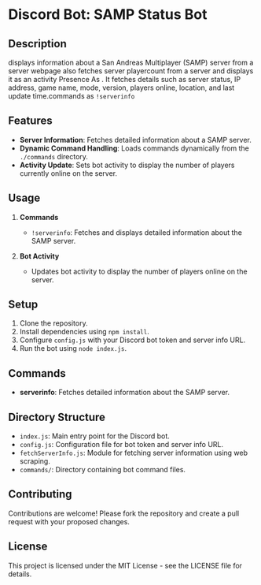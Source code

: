 
# Discord Bot: SAMP Status Bot

## Description
 displays information about a San Andreas Multiplayer (SAMP) server from a  server webpage also fetches server playercount from a server and displays it as an activity Presence As . It fetches details such as server status, IP address, game name, mode, version, players online, location, and last update time.commands as `!serverinfo`

## Features
- **Server Information**: Fetches detailed information about a SAMP server.
- **Dynamic Command Handling**: Loads commands dynamically from the `./commands` directory.
- **Activity Update**: Sets bot activity to display the number of players currently online on the server.

## Usage
1. **Commands**
   - `!serverinfo`: Fetches and displays detailed information about the SAMP server.

2. **Bot Activity**
   - Updates bot activity to display the number of players online on the server.

## Setup
1. Clone the repository.
2. Install dependencies using `npm install`.
3. Configure `config.js` with your Discord bot token and server info URL.
4. Run the bot using `node index.js`.

## Commands
- **serverinfo**: Fetches detailed information about the SAMP server.

## Directory Structure
- `index.js`: Main entry point for the Discord bot.
- `config.js`: Configuration file for bot token and server info URL.
- `fetchServerInfo.js`: Module for fetching server information using web scraping.
- `commands/`: Directory containing bot command files.

## Contributing
Contributions are welcome! Please fork the repository and create a pull request with your proposed changes.

## License
This project is licensed under the MIT License - see the LICENSE file for details.

